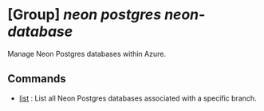 # [Group] _neon postgres neon-database_

Manage Neon Postgres databases within Azure.

## Commands

- [list](/Commands/neon/postgres/neon-database/_list.md)
: List all Neon Postgres databases associated with a specific branch.
